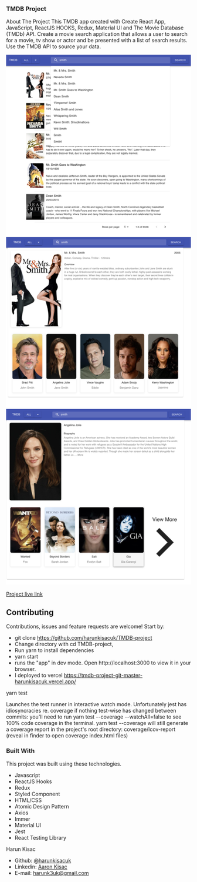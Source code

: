 ### TMDB Project

About The Project
This TMDB app created with Create React App, JavaScript, ReactJS HOOKS, Redux, Material UI and The Movie Database (TMDb) API. Create a movie search application that allows a user to search for a movie, tv show or actor and be
presented with a list of search results. Use the TMDB API to source your data.

![WEATHER-APP](public/images/image1.png)
![WEATHER-APP](public/images/image2.png)
![WEATHER-APP](public/images/image3.png)

[Project live link](https://tmdb-project-git-master-harunkisacuk.vercel.app/)

## Contributing

Contributions, issues and feature requests are welcome! Start by:

- git clone https://github.com/harunkisacuk/TMDB-project
- Change directory with cd TMDB-project,
- Run yarn to install dependencies
- yarn start
- runs the "app" in dev mode. Open http://localhost:3000 to view it in your browser.
- I deployed to vercel https://tmdb-project-git-master-harunkisacuk.vercel.app/

yarn test

Launches the test runner in interactive watch mode.
Unfortunately jest has idiosyncracies re. coverage if nothing test-wise has changed between commits: you'll need to run yarn test --coverage --watchAll=false to see 100% code coverage in the terminal.
yarn test --coverage will still generate a coverage report in the project's root directory: coverage/lcov-report (reveal in finder to open coverage index.html files)

### Built With

This project was built using these technologies.

- Javascript
- ReactJS Hooks
- Redux
- Styled Component
- HTML/CSS
- Atomic Design Pattern
- Axios
- Immer
- Material UI
- Jest
- React Testing Library

​Harun Kisac

- Github: [@harunkisacuk](https://github.com/aaronkisac)
- Linkedin: [Aaron Kisac](https://www.linkedin.com/in/aaron-kisac/)
- E-mail: harunk3uk@gmail.com
